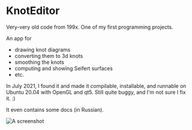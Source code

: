 # KnotEditor
Very-very old code from 199x. One of my first programming projects.

An app for
* drawing knot diagrams
* converting them to 3d knots
* smoothing the knots
* computing and showing Seifert surfaces
* etc.

In July 2021, I found it and made it compilable, installable, and runnable on Ubuntu 20.04 with OpenGL and qt5. Still quite buggy, and I'm not sure I fix it. :)

It even contains some docs (in Russian).

![A screenshot](https://github.com/geometer/KnotEditor/blob/master/screenshots/2021-08-04.png?raw=true)
